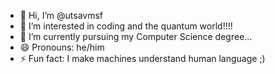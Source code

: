 - 👋 Hi, I’m @utsavmsf
- 👀 I’m interested in coding and the quantum world!!!!
- 🌱 I’m currently pursuing my Computer Science degree...
- 😄 Pronouns: he/him
- ⚡ Fun fact: I make machines understand human language ;)
<!---
utsavmsf/utsavmsf is a ✨ special ✨ repository because its `README.md` (this file) appears on your GitHub profile.
You can click the Preview link to take a look at your changes.
--->
